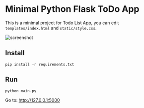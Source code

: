 # Minimal Python Flask ToDo App

This is a minimal project for Todo List App, you can edit `templates/index.html` and `static/style.css`.

![screenshot](https://i.postimg.cc/yxnB3K5X/Captura-de-pantalla-2024-03-27-09-37-11.png)

## Install

 ```
 pip install -r requirements.txt
 ```

## Run
 ```
python main.py
 ```
Go to: http://127.0.0.1:5000